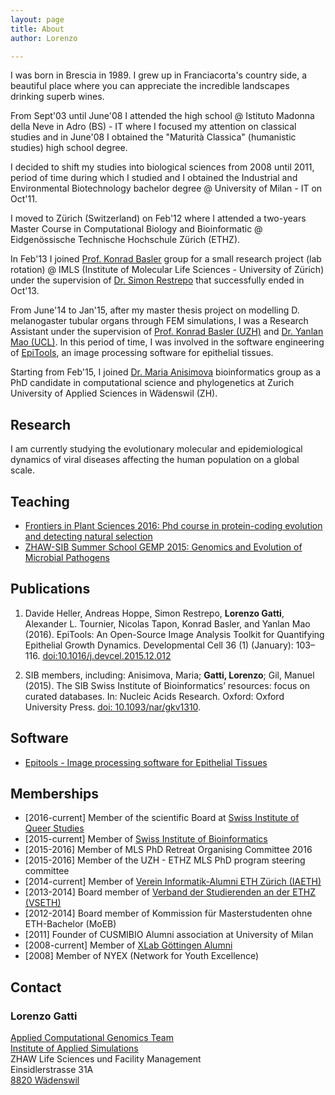 ```yaml
---
layout: page
title: About
author: Lorenzo

---
```


I was born in Brescia in 1989. I grew up in Franciacorta's country side, a beautiful place where you can appreciate the incredible landscapes drinking superb wines.

From Sept'03 until June'08 I attended the high school @ Istituto Madonna della Neve in Adro (BS) - IT where I focused my attention on classical studies and in June'08 I obtained the "Maturità Classica" (humanistic studies) high school degree.

I decided to shift my studies into biological sciences from 2008 until 2011, period of time during which I studied and I obtained the Industrial and Environmental Biotechnology bachelor degree @ University of Milan - IT on Oct'11.

I moved to Zürich (Switzerland) on Feb'12 where I attended a two-years Master Course in Computational Biology and Bioinformatic @ Eidgenössische Technische Hochschule Zürich (ETHZ).

In Feb'13 I joined [Prof. Konrad Basler](http://www.imls.uzh.ch/en/research/basler.html) group for a small research project (lab rotation) @ IMLS (Institute of Molecular Life Sciences - University of Zürich) under the supervision of [Dr. Simon Restrepo](http://bioimaging.usc.edu/index.html) that successfully ended in Oct'13.

From June'14 to Jan'15, after my master thesis project on modelling D. melanogaster tubular organs through FEM simulations, I was a Research Assistant under the supervision of [Prof. Konrad Basler (UZH)](http://www.imls.uzh.ch/en/research/basler.html) and [Dr. Yanlan Mao (UCL)](http://www.ucl.ac.uk/lmcb/users/yanlan-mao). In this period of time, I was involved in the software engineering of [EpiTools](http://imls-bg-arthemis.uzh.ch/epitools-wiki/site/home/), an image processing software for epithelial tissues.

Starting from Feb'15, I joined [Dr. Maria Anisimova](https://www.zhaw.ch/en/about-us/person/anis/) bioinformatics group as a PhD candidate in computational science and phylogenetics at Zurich University of Applied Sciences in Wädenswil (ZH).

## Research

I am currently studying the evolutionary molecular and epidemiological dynamics of viral diseases affecting the human population on a global scale.


## Teaching

- [Frontiers in Plant Sciences 2016: Phd course in protein-coding evolution and detecting natural selection](http://gattil.github.io/2016_FiPS_Tutorials)
- [ZHAW-SIB Summer School GEMP 2015: Genomics and Evolution of Microbial Pathogens](http://gemp2015.lifeinnumbers.ch/program/)

## Publications

1. Davide Heller, Andreas Hoppe, Simon Restrepo, **Lorenzo Gatti**, Alexander L. Tournier, Nicolas Tapon, Konrad Basler, and Yanlan Mao (2016). EpiTools: An Open-Source Image Analysis Toolkit for Quantifying Epithelial Growth Dynamics. Developmental Cell 36 (1) (January): 103–116. [doi:10.1016/j.devcel.2015.12.012](http://dx.doi.org/10.1016/j.devcel.2015.12.012)


2. SIB members, including: Anisimova, Maria; **Gatti, Lorenzo**; Gil, Manuel (2015). The SIB Swiss Institute of Bioinformatics’ resources: focus on curated databases. In: Nucleic Acids Research. Oxford: Oxford University Press.
[doi: 10.1093/nar/gkv1310](http://nar.oxfordjournals.org/content/early/2015/11/27/nar.gkv1310.abstract).

## Software

- [Epitools - Image processing software for Epithelial Tissues](http://imls-bg-arthemis.uzh.ch/epitools-wiki/site/home/)


## Memberships
- [2016-current] Member of the scientific Board at [Swiss Institute of Queer Studies](http://queerstudies.ch)
- [2015-current] Member of [Swiss Institute of Bioinformatics](http://sib.swiss)
- [2015-2016] Member of MLS PhD Retreat Organising Committee 2016
- [2015-2016] Member of the UZH - ETHZ MLS PhD program steering committee
- [2014-current] Member of [Verein Informatik-Alumni ETH Zürich (IAETH)](https://www.iaeth.ch/)
- [2013-2014] Board member of [Verband der Studierenden an der ETHZ (VSETH)](https://www.vseth.ethz.ch/)
- [2012-2014] Board member of Kommission für Masterstudenten ohne ETH-Bachelor (MoEB)
- [2011] Founder of CUSMIBIO Alumni association at University of Milan
- [2008-current] Member of [XLab Göttingen Alumni](http://www.xlab-goettingen.de/)
- [2008] Member of NYEX (Network for Youth Excellence)


## Contact

### Lorenzo Gatti

[Applied Computational Genomics Team](https://www.zhaw.ch/de/lsfm/institute-zentren/ias/forschung/predictive-bio-inspired-modeling/computational-genomics/) <br />
[Institute of Applied Simulations](https://www.zhaw.ch/de/lsfm/dienstleistung/institut-fuer-angewandte-simulation/) <br />
ZHAW Life Sciences und Facility Management <br />
Einsidlerstrasse 31A <br />
[8820 Wädenswil](https://www.google.ch/maps/@47.4870383,8.730308,13z?hl=en)
